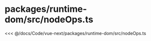 # packages/runtime-dom/src/nodeOps.ts

<<< @/docs/Code/vue-next/packages/runtime-dom/src/nodeOps.ts
